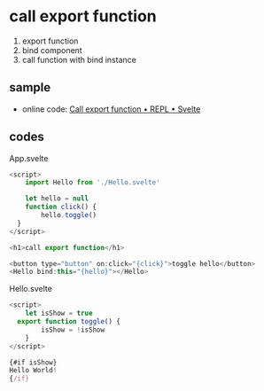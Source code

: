 # call export function

1. export function
2. bind component
3. call function with bind instance

## sample

- online code: [Call export function • REPL • Svelte](https://svelte.dev/repl/a0e10de232f242289f9718041a66651b?version=3.46.4)

## codes

App.svelte

```js
<script>
	import Hello from './Hello.svelte'

	let hello = null
	function click() {
		hello.toggle()
  }
</script>

<h1>call export function</h1>

<button type="button" on:click="{click}">toggle hello</button>
<Hello bind:this="{hello}"></Hello>
```

Hello.svelte

```js
<script>
	let isShow = true
  export function toggle() {
		isShow = !isShow
	}
</script>

{#if isShow}
Hello World!
{/if}
```
